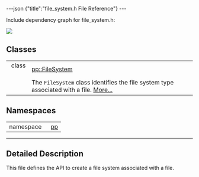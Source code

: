 ---json {"title":"file\_system.h File Reference"} ---

Include dependency graph for file\_system.h:

![](/docs/native-client/pepper_beta/cpp/file__system_8h__incl.png)

Classes
-------

<table><tbody><tr class="odd"><td style="text-align: right;">class  </td><td><a href="/docs/native-client/pepper_beta/cpp/classpp_1_1_file_system/" class="el">pp::FileSystem</a></td></tr><tr class="even"><td style="text-align: right;"> </td><td>The <code>FileSystem</code> class identifies the file system type associated with a file. <a href="/docs/native-client/pepper_beta/cpp/classpp_1_1_file_system#details">More...</a><br />
</td></tr></tbody></table>

Namespaces
----------

<table><tbody><tr class="odd"><td style="text-align: right;">namespace  </td><td><a href="/docs/native-client/pepper_beta/cpp/namespacepp/" class="el">pp</a></td></tr></tbody></table>

------------------------------------------------------------------------

<span id="details" class="anchor" style="margin: 0;"></span>

Detailed Description
--------------------

This file defines the API to create a file system associated with a file.
